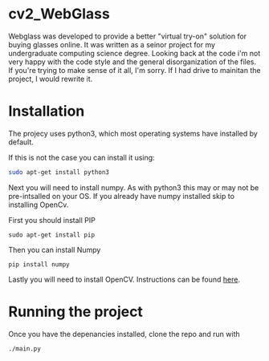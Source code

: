 # cv2_WebGlass
Webglass was developed to provide a better "virtual try-on" solution for buying glasses online.
It was written as a seinor project for my undergraduate computing science degree. 
Looking back at the code i'm not very happy with the code style and the general disorganization of the files.
If you're trying to make sense of it all, I'm sorry. 
If I had drive to mainitan the project, I would rewrite it. 

# Installation
The projecy uses python3, which most operating systems have installed by default.

If this is not the case you can install it using:
```bash
sudo apt-get install python3
```
Next you will need to install numpy. As with python3 this may or may not be pre-intsalled on your OS.
If you already have numpy installed skip to installing OpenCv.

First you should install PIP
```
sudo apt-get install pip
```
Then you can install Numpy

```
pip install numpy
```

Lastly you will need to install OpenCV. Instructions can be found [here](https://www.pyimagesearch.com/2017/03/27/how-to-install-dlib/).
# Running the project
Once you have the depenancies installed, clone the repo and run with
```
./main.py
```
